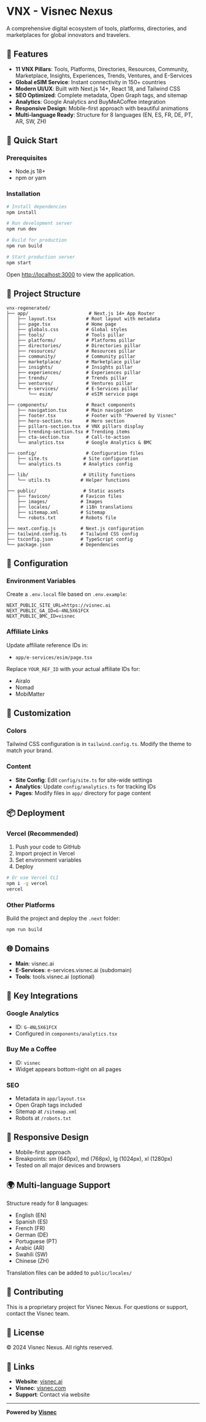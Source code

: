 # VNX - Visnec Nexus

A comprehensive digital ecosystem of tools, platforms, directories, and marketplaces for global innovators and travelers.

## 🌟 Features

- **11 VNX Pillars**: Tools, Platforms, Directories, Resources, Community, Marketplace, Insights, Experiences, Trends, Ventures, and E-Services
- **Global eSIM Service**: Instant connectivity in 150+ countries
- **Modern UI/UX**: Built with Next.js 14+, React 18, and Tailwind CSS
- **SEO Optimized**: Complete metadata, Open Graph tags, and sitemap
- **Analytics**: Google Analytics and BuyMeACoffee integration
- **Responsive Design**: Mobile-first approach with beautiful animations
- **Multi-language Ready**: Structure for 8 languages (EN, ES, FR, DE, PT, AR, SW, ZH)

## 🚀 Quick Start

### Prerequisites

- Node.js 18+ 
- npm or yarn

### Installation

```bash
# Install dependencies
npm install

# Run development server
npm run dev

# Build for production
npm run build

# Start production server
npm start
```

Open [http://localhost:3000](http://localhost:3000) to view the application.

## 📁 Project Structure

```
vnx-regenerated/
├── app/                      # Next.js 14+ App Router
│   ├── layout.tsx           # Root layout with metadata
│   ├── page.tsx             # Home page
│   ├── globals.css          # Global styles
│   ├── tools/               # Tools pillar
│   ├── platforms/           # Platforms pillar
│   ├── directories/         # Directories pillar
│   ├── resources/           # Resources pillar
│   ├── community/           # Community pillar
│   ├── marketplace/         # Marketplace pillar
│   ├── insights/            # Insights pillar
│   ├── experiences/         # Experiences pillar
│   ├── trends/              # Trends pillar
│   ├── ventures/            # Ventures pillar
│   └── e-services/          # E-Services pillar
│       └── esim/            # eSIM service page
│
├── components/              # React components
│   ├── navigation.tsx       # Main navigation
│   ├── footer.tsx           # Footer with "Powered by Visnec"
│   ├── hero-section.tsx     # Hero section
│   ├── pillars-section.tsx  # VNX pillars display
│   ├── trending-section.tsx # Trending items
│   ├── cta-section.tsx      # Call-to-action
│   └── analytics.tsx        # Google Analytics & BMC
│
├── config/                  # Configuration files
│   ├── site.ts             # Site configuration
│   └── analytics.ts        # Analytics config
│
├── lib/                    # Utility functions
│   └── utils.ts           # Helper functions
│
├── public/                 # Static assets
│   ├── favicon/           # Favicon files
│   ├── images/            # Images
│   ├── locales/           # i18n translations
│   ├── sitemap.xml        # Sitemap
│   └── robots.txt         # Robots file
│
├── next.config.js         # Next.js configuration
├── tailwind.config.ts     # Tailwind CSS config
├── tsconfig.json          # TypeScript config
└── package.json           # Dependencies
```

## 🔧 Configuration

### Environment Variables

Create a `.env.local` file based on `.env.example`:

```env
NEXT_PUBLIC_SITE_URL=https://visnec.ai
NEXT_PUBLIC_GA_ID=G-4NL5X61FCX
NEXT_PUBLIC_BMC_ID=visnec
```

### Affiliate Links

Update affiliate reference IDs in:
- `app/e-services/esim/page.tsx`

Replace `YOUR_REF_ID` with your actual affiliate IDs for:
- Airalo
- Nomad
- MobiMatter

## 🎨 Customization

### Colors

Tailwind CSS configuration is in `tailwind.config.ts`. Modify the theme to match your brand.

### Content

- **Site Config**: Edit `config/site.ts` for site-wide settings
- **Analytics**: Update `config/analytics.ts` for tracking IDs
- **Pages**: Modify files in `app/` directory for page content

## 📦 Deployment

### Vercel (Recommended)

1. Push your code to GitHub
2. Import project in Vercel
3. Set environment variables
4. Deploy

```bash
# Or use Vercel CLI
npm i -g vercel
vercel
```

### Other Platforms

Build the project and deploy the `.next` folder:

```bash
npm run build
```

## 🌐 Domains

- **Main**: visnec.ai
- **E-Services**: e-services.visnec.ai (subdomain)
- **Tools**: tools.visnec.ai (optional)

## 🔗 Key Integrations

### Google Analytics

- ID: `G-4NL5X61FCX`
- Configured in `components/analytics.tsx`

### Buy Me a Coffee

- ID: `visnec`
- Widget appears bottom-right on all pages

### SEO

- Metadata in `app/layout.tsx`
- Open Graph tags included
- Sitemap at `/sitemap.xml`
- Robots at `/robots.txt`

## 📱 Responsive Design

- Mobile-first approach
- Breakpoints: sm (640px), md (768px), lg (1024px), xl (1280px)
- Tested on all major devices and browsers

## 🌍 Multi-language Support

Structure ready for 8 languages:
- English (EN)
- Spanish (ES)
- French (FR)
- German (DE)
- Portuguese (PT)
- Arabic (AR)
- Swahili (SW)
- Chinese (ZH)

Translation files can be added to `public/locales/`

## 🤝 Contributing

This is a proprietary project for Visnec Nexus. For questions or support, contact the Visnec team.

## 📄 License

© 2024 Visnec Nexus. All rights reserved.

## 🔗 Links

- **Website**: [visnec.ai](https://visnec.ai)
- **Visnec**: [visnec.com](https://visnec.com)
- **Support**: Contact via website

---

**Powered by [Visnec](https://visnec.com)**

